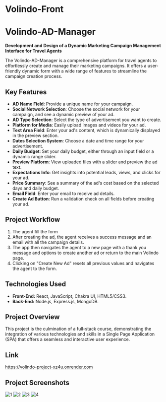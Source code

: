 # Volindo-Front
# Volindo-AD-Manager

**Development and Design of a Dynamic Marketing Campaign Management Interface for Travel Agents**

The Volindo-AD-Manager is a comprehensive platform for travel agents to effortlessly create and manage their marketing campaigns. It offers a user-friendly dynamic form with a wide range of features to streamline the campaign creation process.

## Key Features

- **AD Name Field**: Provide a unique name for your campaign.
- **Social Network Selection**: Choose the social network for your campaign, and see a dynamic preview of your ad.
- **AD Type Selection**: Select the type of advertisement you want to create.
- **Platform for Media**: Easily upload images and videos for your ad.
- **Text Area Field**: Enter your ad's content, which is dynamically displayed in the preview section.
- **Dates Selection System**: Choose a date and time range for your advertisement.
- **Daily Budget**: Set your daily budget, either through an input field or a dynamic range slider.
- **Preview Platform**: View uploaded files with a slider and preview the ad text.
- **Expectations Info**: Get insights into potential leads, views, and clicks for your ad.
- **Price Summary**: See a summary of the ad's cost based on the selected days and daily budget.
- **Email Field**: Enter your email to receive ad details.
- **Create Ad Button**: Run a validation check on all fields before creating your ad.



## Project Workflow
1. The agent fill the form
2. After creating the ad, the agent receives a success message and an email with all the campaign details.
3. The app then navigates the agent to a new page with a thank you message and options to create another ad or return to the main Volindo page.
4. Clicking on "Create New Ad" resets all previous values and navigates the agent to the form.

## Technologies Used

- **Front-End:** React, JavaScript, Chakra UI, HTML5/CSS3.
- **Back-End:** Node.js, Express.js, MongoDB.

## Project Overview

This project is the culmination of a full-stack course, demonstrating the integration of various technologies and skills in a Single Page Application (SPA) that offers a seamless and interactive user experience.


## Link 
https://volindo-project-xz4u.onrender.com


## Project Screenshots

![1](https://github.com/FerderEddie/Volindo-Front/assets/110486605/a1632cc0-ed1c-46a0-b63e-46ff04a7bda4)
![2](https://github.com/FerderEddie/Volindo-Front/assets/110486605/2ff6b43c-b23c-4351-803e-5e72e0767d52)
![3](https://github.com/FerderEddie/Volindo-Front/assets/110486605/bddced4f-6195-4a36-9b03-6a7b168982dc)
![4](https://github.com/FerderEddie/Volindo-Front/assets/110486605/b070b50e-91be-47eb-ac78-1b02da75c57f)




